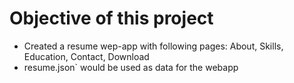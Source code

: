 # Objective of this project
- Created a resume wep-app with following pages: About, Skills, Education, Contact, Download
- resume.json` would be used as data for the webapp





